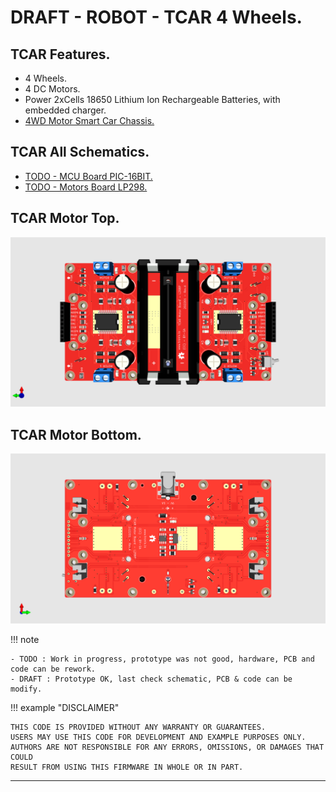 # DRAFT - ROBOT - TCAR 4 Wheels.

## TCAR Features.

- 4 Wheels.
- 4 DC Motors.
- Power 2xCells 18650 Lithium Ion Rechargeable Batteries, with embedded charger.
- [4WD Motor Smart Car Chassis.](http://www.dagurobot.com/Robot-Chassis/HC021-P)

## TCAR All Schematics.

- [TODO - MCU Board PIC-16BIT.](https://github.com/tronixio/robot-tcar/blob/main/Kicad/mcu/extras/schematic.pdf)
- [TODO - Motors Board LP298.](https://github.com/tronixio/robot-tcar/blob/main/Kicad/motors/extras/schematic.pdf)

<!--
## TCAR Code.

- [PWM.](https://github.com/tronixio/robot-tbot/blob/main/Code/pwm/)

## TCAR MCU PIC 16Bit Top.

![TCAR MCU Top.](https://raw.githubusercontent.com/tronixio/robot-tcar/main/Kicad/mcu/extras/top.png)

## TCAR MCU PIC 16Bit Bottom.

![TCAR MCU Top.](https://raw.githubusercontent.com/tronixio/robot-tcar/main/Kicad/mcu/extras/top.png)
-->

## TCAR Motor Top.

![TCAR Motor Top.](https://raw.githubusercontent.com/tronixio/robot-tcar/main/Kicad/motors/extras/top.png)

## TCAR Motor Bottom.

![TCAR Motor Bottom.](https://raw.githubusercontent.com/tronixio/robot-tcar/main/Kicad/motors/extras/bottom.png)

!!! note

    - TODO : Work in progress, prototype was not good, hardware, PCB and code can be rework.
    - DRAFT : Prototype OK, last check schematic, PCB & code can be modify.

!!! example "DISCLAIMER"

    THIS CODE IS PROVIDED WITHOUT ANY WARRANTY OR GUARANTEES.
    USERS MAY USE THIS CODE FOR DEVELOPMENT AND EXAMPLE PURPOSES ONLY.
    AUTHORS ARE NOT RESPONSIBLE FOR ANY ERRORS, OMISSIONS, OR DAMAGES THAT COULD
    RESULT FROM USING THIS FIRMWARE IN WHOLE OR IN PART.

---
